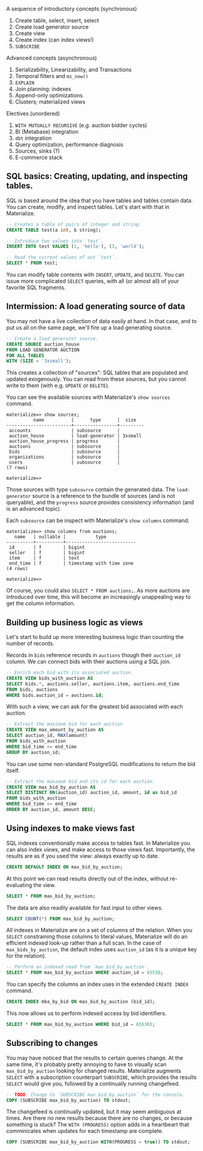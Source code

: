
A sequence of introductory concepts (synchronous)
1. Create table, select, insert, select
1. Create load generator source
1. Create view
1. Create index (can index views!)
1. `SUBSCRIBE`

Advanced concepts (asynchronous)
1. Serializability, Linearizability, and Transactions
1. Temporal filters and `mz_now()`
1. `EXPLAIN`
1. Join planning: indexes
1. Append-only optimizations
1. Clusters; materialized views

Electives (unordered)
1. `WITH MUTUALLY RECURSIVE` (e.g. auction bidder cycles)
1. BI (Metabase) integration
1. `dbt` integration
1. Query optimization, performance diagnosis
1. Sources, sinks (?)
1. E-commerce stack

## SQL basics: Creating, updating, and inspecting tables.

SQL is based around the idea that you have tables and tables contain data.
You can create, modify, and inspect tables.
Let's start with that in Materialize.

```sql
-- Creates a table of pairs of integer and string.
CREATE TABLE test(a int, b string);
```

```sql
-- Introduce two values into `test`.
INSERT INTO test VALUES (1, 'hello'), (3, 'world');
```

```sql
-- Read the current values of out `test`.
SELECT * FROM test;
```

You can modify table contents with `INSERT`, `UPDATE`, and `DELETE`.
You can issue more complicated `SELECT` queries, with all (or almost all) of your favorite SQL fragments.

## Intermission: A load generating source of data

You may not have a live collection of data easily at hand.
In that case, and to put us all on the same page, we'll fire up a load generating source.

```sql
-- Create a load generator source.
CREATE SOURCE auction_house
FROM LOAD GENERATOR AUCTION
FOR ALL TABLES 
WITH (SIZE = '3xsmall');
```
This creates a collection of "sources": SQL tables that are populated and updated exogenously.
You can read from these sources, but you cannot write to them (with e.g. `UPDATE` or `DELETE`).

You can see the available sources with Materialize's `show sources` command.
```
materialize=> show sources;
          name          |      type      |  size   
------------------------+----------------+---------
 accounts               | subsource      | 
 auction_house          | load-generator | 3xsmall
 auction_house_progress | progress       | 
 auctions               | subsource      | 
 bids                   | subsource      | 
 organizations          | subsource      | 
 users                  | subsource      | 
(7 rows)

materialize=> 
```
Those sources with type `subsource` contain the generated data.
The `load-generator` source is a reference to the bundle of sources (and is not queryable), and the `progress` source provides consistency information (and is an advanced topic).

Each `subsource` can be inspect with Materialize's `show columns` command.
```
materialize=> show columns from auctions;
   name   | nullable |           type           
----------+----------+--------------------------
 id       | f        | bigint
 seller   | f        | bigint
 item     | f        | text
 end_time | f        | timestamp with time zone
(4 rows)

materialize=> 
```
Of course, you could also `SELECT * FROM auctions;`.
As more auctions are introduced over time, this will become an increasingly unappealing way to get the column information.

## Building up business logic as views

Let's start to build up more interesting business logic than counting the number of records.

Records in `bids` reference records in `auctions` though their `auction_id` column.
We can connect bids with their auctions using a SQL join.
```sql
-- Enrich each bid with its associated auction.
CREATE VIEW bids_with_auction AS
SELECT bids.*, auctions.seller, auctions.item, auctions.end_time
FROM bids, auctions
WHERE bids.auction_id = auctions.id;
```

With such a view, we can ask for the greatest bid associated with each auction.
```sql
-- Extract the maximum bid for each auction
CREATE VIEW max_amount_by_auction AS
SELECT auction_id, MAX(amount)
FROM bids_with_auction
WHERE bid_time <= end_time
GROUP BY auction_id;
```

You can use some non-standard PostgreSQL modifications to return the bid itself.
```sql
-- Extract the maximum bid and its id for each auction.
CREATE VIEW max_bid_by_auction AS
SELECT DISTINCT ON(auction_id) auction_id, amount, id as bid_id
FROM bids_with_auction
WHERE bid_time <= end_time
ORDER BY auction_id, amount DESC;
```

## Using indexes to make views fast

SQL indexes conventionally make access to tables fast.
In Materialize you can also index *views*, and make access to those views fast.
Importantly, the results are as if you used the view: always exactly up to date.
```sql
CREATE DEFAULT INDEX ON max_bid_by_auction;
```
At this point we can read results directly out of the index, without re-evaluating the view.
```sql
SELECT * FROM max_bid_by_auction;
```
The data are also readily available for fast input to other views.
```sql
SELECT COUNT(*) FROM max_bid_by_auction;
```

All indexes in Materialize are on a set of columns of the relation.
When you `SELECT` constraining those columns to literal values, Materialize will do an efficient indexed look-up rather than a full scan. In the case of `max_bids_by_auction`, the default index uses `auction_id` (as it is a unique key for the relation).

```sql
-- Perform an indexed read from `max_bid_by_auction`.
SELECT * FROM max_bid_by_auction WHERE auction_id = 65536;
```

You can specify the columns an index uses in the extended `CREATE INDEX` command.
```sql
CREATE INDEX mba_by_bid ON max_bid_by_auction (bid_id);
```
This now allows us to perform indexed access by bid identifiers. 
```sql
SELECT * FROM max_bid_by_auction WHERE bid_id = 655365;
```

## Subscribing to changes

You may have noticed that the results to certain queries change.
At the same time, it's probably pretty annoying to have to visually scan `max_bid_by_auction` looking for changed results.
Materialize augments `SELECT` with a subscription counterpart `SUBSCRIBE`, which provides the results `SELECT` would give you, followed by a continually running changefeed.

```sql
-- TODO: Change to `SUBSCRIBE max_bid_by_auction` for the console.
COPY (SUBSCRIBE max_bid_by_auction) TO stdout;
```

The changefeed is continually updated, but it may seem ambiguous at times.
Are there no new results because there are no changes, or because something is stuck?
The `WITH (PROGRESS)` option adds in a heartbeart that comminicates when updates for each timestamp are complete.

```sql
COPY (SUBSCRIBE max_bid_by_auction WITH(PROGRESS = true)) TO stdout;
```